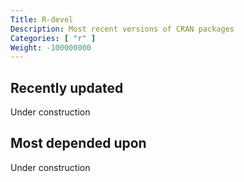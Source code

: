 ```yaml
---
Title: R-devel
Description: Most recent versions of CRAN packages
Categories: [ "r" ]
Weight: -100000000
---
```


## Recently updated

Under construction

## Most depended upon

Under construction

